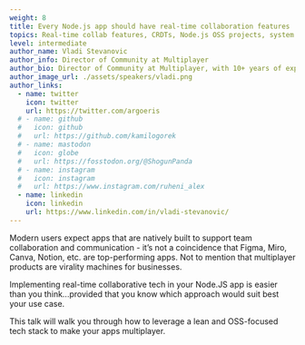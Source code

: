 ```yaml
---
weight: 8
title: Every Node.js app should have real-time collaboration features
topics: Real-time collab features, CRDTs, Node.js OSS projects, system architecture, backend design
level: intermediate
author_name: Vladi Stevanovic
author_info: Director of Community at Multiplayer
author_bio: Director of Community at Multiplayer, with 10+ years of experience in building developer communities and enablement. Previously leading customer success at Prisma and MongoDB. You can find me working on my couch surrounded by dogs.
author_image_url: ./assets/speakers/vladi.png
author_links: 
  - name: twitter
    icon: twitter
    url: https://twitter.com/argoeris
  # - name: github
  #   icon: github
  #   url: https://github.com/kamilogorek
  # - name: mastodon
  #   icon: globe
  #   url: https://fosstodon.org/@ShogunPanda
  # - name: instagram
  #   icon: instagram
  #   url: https://www.instagram.com/ruheni_alex
  - name: linkedin
    icon: linkedin
    url: https://www.linkedin.com/in/vladi-stevanovic/
---
```


Modern users expect apps that are natively built to support team collaboration and communication - it’s not a coincidence that Figma, Miro, Canva, Notion, etc. are top-performing apps. Not to mention that multiplayer products are virality machines for businesses. 

Implementing real-time collaborative tech in your Node.JS app is easier than you think...provided that you know which approach would suit best your use case.

This talk will walk you through how to leverage a lean and OSS-focused tech stack to make your apps multiplayer.

